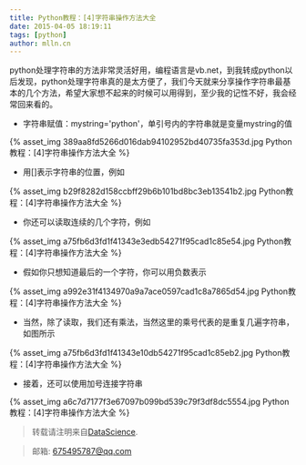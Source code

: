 ```yaml
---
title: Python教程：[4]字符串操作方法大全
date: 2015-04-05 18:19:11
tags: [python]
author: mlln.cn
---
```

python处理字符串的方法非常灵活好用，编程语言是vb.net，到我转成python以后发现，python处理字符串真的是太方便了，我们今天就来分享操作字符串最基本的几个方法，希望大家想不起来的时候可以用得到，至少我的记性不好，我会经常回来看的。

- 字符串赋值：mystring='python'，单引号内的字符串就是变量mystring的值

{% asset_img 389aa8fd5266d016dab94102952bd40735fa353d.jpg Python教程：[4]字符串操作方法大全 %}

- 用[]表示字符串的位置，例如

{% asset_img b29f8282d158ccbff29b6b101bd8bc3eb13541b2.jpg Python教程：[4]字符串操作方法大全 %}

- 你还可以读取连续的几个字符，例如

{% asset_img a75fb6d3fd1f41343e3edb54271f95cad1c85e54.jpg Python教程：[4]字符串操作方法大全 %}

- 假如你只想知道最后的一个字符，你可以用负数表示

{% asset_img a992e31f4134970a9a7ace0597cad1c8a7865d54.jpg Python教程：[4]字符串操作方法大全 %}

- 当然，除了读取，我们还有乘法，当然这里的乘号代表的是重复几遍字符串，如图所示

{% asset_img a75fb6d3fd1f41343e10db54271f95cad1c85eb2.jpg Python教程：[4]字符串操作方法大全 %}

- 接着，还可以使用加号连接字符串

{% asset_img a6c7d7177f3e67097b099bd539c79f3df8dc5554.jpg Python教程：[4]字符串操作方法大全 %}

> 转载请注明来自[DataScience](http://mlln.cn).

> 邮箱: 675495787@qq.com 
